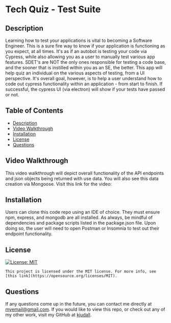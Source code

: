 # Tech Quiz - Test Suite

## Description

Learning how to test your applications is vital to becoming a Software Engineer. This is a sure fire way to know if your application is functioning as you expect, at all times. It's as if an autobot is testing your code via Cypress, while also allowing you as a user to manually test various app features. SDET's are NOT the only ones responsible for testing a code base, and the sooner that is instilled within you as an SE, the better. This app will help quiz an individual on the various aspects of testing, from a UI perspective. It's overall goal, however, is to help a user understand how to code out cypress functionality within an application - from start to finish. If successful, the cypress UI (via electron) will show if your tests have passed or not.

## Table of Contents

- [Description](#description)
- [Video Walkthrough](#walkthrough)
- [Installation](#installation)
- [License](#license)
- [Questions](#questions)

## Video Walkthrough

This video walkthrough will depict overall functionality of the API endpoints and json objects being returned with use data. You will also see this data creation via Mongoose. Visit this link for the video:

## Installation

Users can clone this code repo using an IDE of choice. They must ensure npm, express, and mongodb are all installed. As always, be mindful of dependencies and package scripts listed in the package.json file. Upon doing so, the user will need to open Postman or Insomnia to test out their endpoint functionality.

## License

[![License: MIT](https://img.shields.io/badge/License-MIT-yellow.svg)](https://opensource.org/licenses/MIT)

    This project is licensed under the MIT license. For more info, see [this link](https://opensource.org/licenses/MIT).

## Questions

If any questions come up in the future, you can contact me directly at myemail@gmail.com. If you would like to view this repo, or check out any of my other work, visit my GitHub at [kjudall](https://github.com/kjudall/).
